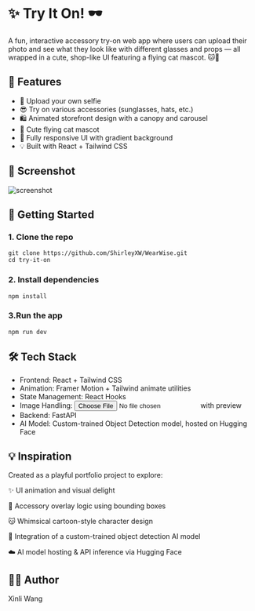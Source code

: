 # ✨ Try It On! 🕶️

A fun, interactive accessory try-on web app where users can upload their photo and see what they look like with different glasses and props — all wrapped in a cute, shop-like UI featuring a flying cat mascot. 🐱🌈

## 🎯 Features

- 📸 Upload your own selfie
- 😎 Try on various accessories (sunglasses, hats, etc.)
- 🛍️ Animated storefront design with a canopy and carousel
- 🐾 Cute flying cat mascot
- 🌇 Fully responsive UI with gradient background
- 💡 Built with React + Tailwind CSS

## 📸 Screenshot

![screenshot](./public/screenshot.png)

## 🚀 Getting Started

### 1. Clone the repo

```
git clone https://github.com/ShirleyXW/WearWise.git
cd try-it-on
```

### 2. Install dependencies
```
npm install
```
### 3.Run the app
```
npm run dev
```

## 🛠️ Tech Stack
- Frontend: React + Tailwind CSS
- Animation: Framer Motion + Tailwind animate utilities
- State Management: React Hooks
- Image Handling: <input type="file" /> with preview
- Backend: FastAPI
- AI Model: Custom-trained Object Detection model, hosted on Hugging Face

## 💡 Inspiration
Created as a playful portfolio project to explore:

✨ UI animation and visual delight

🧩 Accessory overlay logic using bounding boxes

😽 Whimsical cartoon-style character design

🤖 Integration of a custom-trained object detection AI model

☁️ AI model hosting & API inference via Hugging Face


## 🧑‍🎨 Author
Xinli Wang